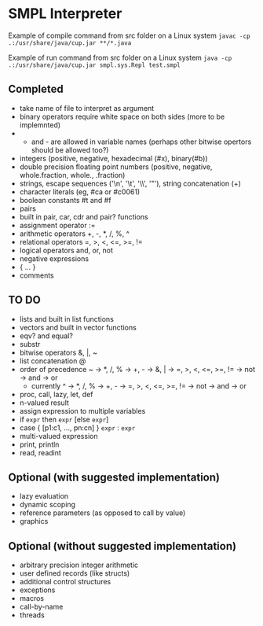 SMPL Interpreter
================

Example of compile command from src folder on a Linux system
`javac -cp .:/usr/share/java/cup.jar **/*.java`

Example of run command from src folder on a Linux system
`java -cp .:/usr/share/java/cup.jar smpl.sys.Repl test.smpl`


Completed
---------

* take name of file to interpret as argument
* binary operators require white space on both sides (more to be implemnted)
* + and - are allowed in variable names (perhaps other bitwise opertors should be allowed too?)
* integers (positive, negative, hexadecimal (#x), binary(#b))
* double precision floating point numbers (positive, negative, whole.fraction, whole., .fraction)
* strings, escape sequences ('\n', '\t', '\\\\', '\"'), string concatenation (+)
* character literals (eg, #ca or #c0061)
* boolean constants #t and #f
* pairs
* built in pair, car, cdr and pair? functions
* assignment operator :=
* arithmetic operators +, -, *, /, %, ^
* relational operators =, >, <, <=, >=, !=
* logical operators and, or, not
* negative expressions
* { ... }
* comments

TO DO
-----

* lists and built in list functions
* vectors and built in vector functions
* eqv? and equal?
* substr
* bitwise operators &, |, ~
* list concatenation @
* order of precedence ~ -> *, /, % -> +, - -> &, | -> =, >, <, <=, >=, != -> not -> and -> or
	* currently ^ -> *, /, % -> +, - -> =, >, <, <=, >=, != -> not -> and -> or
* proc, call, lazy, let, def
* n-valued result
* assign expression to multiple variables
* if `expr` then `expr` [else `expr`]
* case { [p1:c1, ..., pn:cn] } `expr` : `expr`
* multi-valued expression
* print, println
* read, readint

Optional (with suggested implementation)
----------------------------------------

* lazy evaluation
* dynamic scoping
* reference parameters (as opposed to call by value)
* graphics

Optional (without suggested implementation)
-------------------------------------------

* arbitrary precision integer arithmetic
* user defined records (like structs)
* additional control structures
* exceptions
* macros
* call-by-name
* threads


